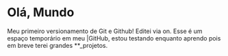 # Olá, Mundo
 Meu primeiro versionamento de Git e Github!
 Editei via on.
 Esse é um espaço temporário em meu |GitHub, estou testando enquanto aprendo pois em breve terei grandes **_projetos.
